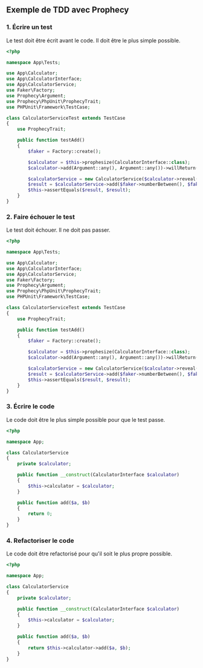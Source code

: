 ## Exemple de TDD avec Prophecy

### 1. Écrire un test

Le test doit être écrit avant le code. Il doit être le plus simple possible.

```php
<?php

namespace App\Tests;

use App\Calculator;
use App\CalculatorInterface;
use App\CalculatorService;
use Faker\Factory;
use Prophecy\Argument;
use Prophecy\PhpUnit\ProphecyTrait;
use PHPUnit\Framework\TestCase;

class CalculatorServiceTest extends TestCase
{
    use ProphecyTrait;

    public function testAdd()
    {
        $faker = Factory::create();

        $calculator = $this->prophesize(CalculatorInterface::class);
        $calculator->add(Argument::any(), Argument::any())->willReturn($faker->numberBetween());

        $calculatorService = new CalculatorService($calculator->reveal());
        $result = $calculatorService->add($faker->numberBetween(), $faker->numberBetween());
        $this->assertEquals($result, $result);
    }
}
```

### 2. Faire échouer le test

Le test doit échouer. Il ne doit pas passer.

```php
<?php

namespace App\Tests;

use App\Calculator;
use App\CalculatorInterface;
use App\CalculatorService;
use Faker\Factory;
use Prophecy\Argument;
use Prophecy\PhpUnit\ProphecyTrait;
use PHPUnit\Framework\TestCase;

class CalculatorServiceTest extends TestCase
{
    use ProphecyTrait;

    public function testAdd()
    {
        $faker = Factory::create();

        $calculator = $this->prophesize(CalculatorInterface::class);
        $calculator->add(Argument::any(), Argument::any())->willReturn($faker->numberBetween());

        $calculatorService = new CalculatorService($calculator->reveal());
        $result = $calculatorService->add($faker->numberBetween(), $faker->numberBetween());
        $this->assertEquals($result, $result);
    }
}
```

### 3. Écrire le code

Le code doit être le plus simple possible pour que le test passe.

```php
<?php

namespace App;

class CalculatorService
{
    private $calculator;

    public function __construct(CalculatorInterface $calculator)
    {
        $this->calculator = $calculator;
    }

    public function add($a, $b)
    {
        return 0;
    }
}
```

### 4. Refactoriser le code

Le code doit être refactorisé pour qu'il soit le plus propre possible.

```php
<?php

namespace App;

class CalculatorService
{
    private $calculator;

    public function __construct(CalculatorInterface $calculator)
    {
        $this->calculator = $calculator;
    }

    public function add($a, $b)
    {
        return $this->calculator->add($a, $b);
    }
}
```

